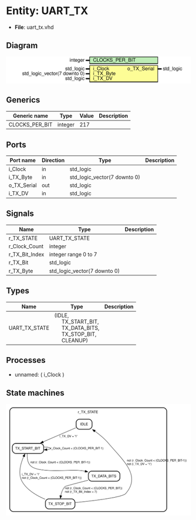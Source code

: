 # Entity: UART_TX 

- **File**: uart_tx.vhd
## Diagram

![Diagram](uart_vhdl_tx.svg "Diagram")
## Generics

| Generic name   | Type    | Value | Description |
| -------------- | ------- | ----- | ----------- |
| CLOCKS_PER_BIT | integer | 217   |             |
## Ports

| Port name   | Direction | Type                         | Description |
| ----------- | --------- | ---------------------------- | ----------- |
| i_Clock     | in        | std_logic                    |             |
| i_TX_Byte   | in        | std_logic_vector(7 downto 0) |             |
| o_TX_Serial | out       | std_logic                    |             |
| i_TX_DV     | in        | std_logic                    |             |
## Signals

| Name           | Type                         | Description |
| -------------- | ---------------------------- | ----------- |
| r_TX_STATE     | UART_TX_STATE                |             |
| r_Clock_Count  | integer                      |             |
| r_TX_Bit_Index | integer range 0 to 7         |             |
| r_TX_Bit       | std_logic                    |             |
| r_TX_Byte      | std_logic_vector(7 downto 0) |             |
## Types

| Name          | Type                                                                                                                                                                                                     | Description |
| ------------- | -------------------------------------------------------------------------------------------------------------------------------------------------------------------------------------------------------- | ----------- |
| UART_TX_STATE | (IDLE,<br><span style="padding-left:20px"> TX_START_BIT,<br><span style="padding-left:20px"> TX_DATA_BITS,<br><span style="padding-left:20px"> TX_STOP_BIT,<br><span style="padding-left:20px"> CLEANUP) |             |
## Processes
- unnamed: ( i_Clock )
## State machines

![Diagram_state_machine_0]( stm_uart_tx_0.svg "Diagram")